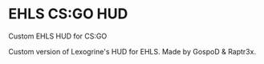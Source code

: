 # EHLS CS:GO HUD
Custom EHLS HUD for CS:GO

Custom version of Lexogrine's HUD for EHLS. Made by GospoD & Raptr3x.
